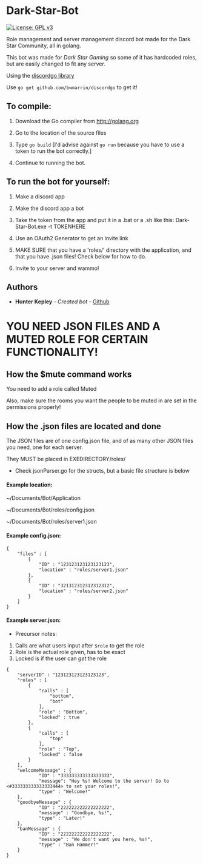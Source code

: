 # Dark-Star-Bot

[![License: GPL v3](https://img.shields.io/badge/License-GPL%20v3-blue.svg)](https://www.gnu.org/licenses/gpl-3.0)

Role management and server management discord bot made for the Dark Star Community, all in golang.

This bot was made for *Dark Star Gaming* so some of it has hardcoded roles, but are easily changed to fit any server.

Using the [discordgo library](https://www.github.com/bwmarrin/discordgo)

Use `go get github.com/bwmarrin/discordgo` to get it!

## To compile:

1) Download the Go compiler from http://golang.org

2) Go to the location of the source files

3) Type `go build` [I'd advise against `go run` because you have to use a token to run the bot correctly.]

4) Continue to running the bot.

## To run the bot for yourself:

1) Make a discord app

2) Make the discord app a bot

3) Take the token from the app and put it in a .bat or a .sh like this: Dark-Star-Bot.exe -t TOKENHERE

4) Use an OAuth2 Generator to get an invite link

5) MAKE SURE that you have a 'roles/' directory with the application, and that you have .json files! Check below for how to do.

6) Invite to your server and wammo!

## Authors

* **Hunter Kepley** - *Created bot* - [Github](https://www.github.com/hunterkepley)

# YOU NEED JSON FILES AND A MUTED ROLE FOR CERTAIN FUNCTIONALITY!

## How the $mute command works
You need to add a role called Muted

Also, make sure the rooms you want the people to be muted in are set in the permissions properly!

## How the .json files are located and done
The JSON files are of one config.json file, and of as many other JSON files you need, one for each server.

They MUST be placed in EXEDIRECTORY/roles/

* Check jsonParser.go for the structs, but a basic file structure is below

#### Example location:

~/Documents/Bot/Application

~/Documents/Bot/roles/config.json

~/Documents/Bot/roles/server1.json

#### Example config.json:

```
{
    "files" : [
        {
            "ID" : "123123123123123123",
            "location" : "roles/server1.json"
        },
        {
            "ID" : "321312312312312312",
            "location" : "roles/server2.json"
        }
    ]
}
```

#### Example server.json:

* Precursor notes:
1. Calls are what users input after `$role` to get the role
2. Role is the actual role given, has to be exact
3. Locked is if the user can *get* the role

```
{
    "serverID" : "123123123123123123",
    "roles" : [
        {
            "calls" : [
                "bottom",
                "bot"
            ],
            "role" : "Bottom",
            "locked" : true
        },
        {
            "calls" : [
                "top"
            ],
            "role" : "Top",
            "locked" : false
        }
    ],
    "welcomeMessage" : {
            "ID" : "333333333333333333",
            "message": "Hey %s! Welcome to the server! Go to <#333333333333333444> to set your roles!",
            "type" : "Welcome!"
    },
    "goodbyeMessage" : {
            "ID" : "222222222222222222",
            "message" : "Goodbye, %s!",
            "type" : "Later!"
    },
    "banMessage" : {
            "ID" : "222222222222222222",
            "message" : "We don't want you here, %s!",
            "type" : "Ban Hammer!"
    }
}
```
